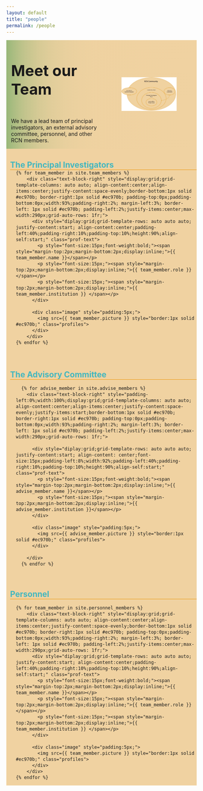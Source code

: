 ```yaml
---
layout: default
title: "people"
permalink: /people
---
```


<style>
  div.image {
  object-fit: contain;
  width: 25%;
  height: 25%
  min-width: 100px;
  }  
  
div.text-block-main {
  padding-left: 5%
  }
 .profiles {
  min-width:100px;
  }
  .prof-text {
  width:130%;
  }
  
  #heading-image {
  padding-top: 0px;
  padding-bottom: 0px;
  margin-left:0px;
  margin-right:0px;
  align-self:center;
  }
  
 @media print, screen and (max-width: 600px) {
  .profiles {
  margin-right:40px;
  min-width:80px;
  }
  .prof-text {
  width:130%;
  }
  }
</style>

<div class="text-block-right" style="display:grid;grid-template-columns:repeat(auto-fit, minmax(200px, 1fr));background-image:linear-gradient(to left, #f0d2a1, 90%, #97b779);padding:0;margin-right:0;width:100%;" id="headingblock">
    <div class="text-block-right" style="display:grid;grid-template-rows:auto auto;background-color:transparent;padding-left:5%;align-content:center;width:95%;" id="heading-left">
      <h1 style="font-size:40px;align-self:start;">Meet our Team</h1>
      <p style="align-self:start;padding-top:10px;" id="describe">We have a lead team of principal investigators, an external advisory committee, personnel, and other RCN members.</p>
    </div>
    <div class="text-block-right" style="background-color:transparent;padding-left:0;float:right;justify-self:end; margin-right:5%; margin-left: 5%; width: 90%;" id="heading-image">
      <figure id="stakes">
        <img src="./images/rcn_org-chart_v2.png" alt="org-chart" style="width=100%;">
        <figcaption></figcaption>
      </figure>
    </div>
  </div>

<div class="text-block-right" style="display:grid;grid-template-rows:1.5em auto 1.5em auto;background-color:#f0d2a1;padding-left:0; width:100%;" id="meatblock">
  <div class="text-block-right" style="display:grid;grid-template-columns:auto;padding:0px;margin-left:2%;width:98%;" id="pi-title">
  <h2 style="color:#42b7bf;margin-bottom:0px; background-color:#f0d2a1;;z- index:9;position:relative;overflow:visible; border-bottom:1px solid #ec970b;width:100%">The Principal Investigators</h2>
  </div>
  <div class="text-block-right" style="flex-direction:row;flex-wrap:wrap;padding-top:20px;align-content:center;padding-left:0%;width:95%;margin-left:5%;">
  
    {% for team_member in site.team_members %}
        <div class="text-block-right" style="display:grid;grid-template-columns: auto auto; align-content:center;align-items:center;justify-content:space-evenly;border-bottom:1px solid #ec970b; border-right:1px solid #ec970b; padding-top:0px;padding-bottom:0px;width:93%;padding-right:2%; margin-left:3%; border-left: 1px solid #ec970b; padding-left:2%;justify-items:center;max-width:290px;grid-auto-rows: 1fr;">
          <div style="diplay:grid;grid-template-rows: auto auto auto; justify-content:start; align-content:center;padding-left:40%;padding-right:10%;padding-top:10%;height:90%;align-self:start;" class="prof-text">
            <p style="font-size:15px;font-weight:bold;"><span style="margin-top:2px;margin-bottom:2px;display:inline;">{{ team_member.name }}</span></p>
            <p style="font-size:15px;"><span style="margin-top:2px;margin-bottom:2px;display:inline;">{{ team_member.role }}</span></p>
            <p style="font-size:15px;"><span style="margin-top:2px;margin-bottom:2px;display:inline;">{{ team_member.institution }} </span></p>
          </div>
          
          <div class="image" style="padding:5px;">
            <img src={{ team_member.picture }} style="border:1px solid #ec970b;" class="profiles">
          </div>
        </div>
    {% endfor %} 
  </div>
<br>
  <div class="text-block-right" style="display:grid;grid-template-columns:auto;padding:0px;margin-left:2%;width:98%;" id="advise-title">
   <h2 style="color:#42b7bf;margin-bottom:0px; background-color:#f0d2a1;z-index:9;position:relative;overflow:visible; border-bottom:1px solid #ec970b;width:100%;">The Advisory Committee</h2>
  </div>
  <div class="text-block-right" style="flex-direction:row;flex-wrap:wrap;padding-top:0px;align-content:center;padding-left:0%;width:95%;margin-left:5%;">
  
      {% for advise_member in site.advise_members %}
        <div class="text-block-right" style="padding-left:0%;width:100%;display:grid;grid-template-columns: auto auto; align-content:center;align-items:center;justify-content:space-evenly;justify-items:start;border-bottom:1px solid #ec970b; border-right:1px solid #ec970b; padding-top:0px;padding-bottom:0px;width:93%;padding-right:2%; margin-left:3%; border-left: 1px solid #ec970b; padding-left:2%;justify-items:center;max-width:290px;grid-auto-rows: 1fr;">

          <div style="diplay:grid;grid-template-rows: auto auto auto; justify-content:start; align-content: center;font-size:15px;padding-left:8%;width:92%;padding-left:40%;padding-right:10%;padding-top:10%;height:90%;align-self:start;" class="prof-text">
            <p style="font-size:15px;font-weight:bold;"><span style="margin-top:2px;margin-bottom:2px;display:inline;">{{ advise_member.name }}</span></p>
            <p style="font-size:15px;"><span style="margin-top:2px;margin-bottom:2px;display:inline;">{{ advise_member.institution }}</span></p>
          </div>
          
          <div class="image" style="padding:5px;">
            <img src={{ advise_member.picture }} style="border:1px solid #ec970b;" class="profiles">
          </div>
          
        </div>
      {% endfor %} 
  </div>
<br>
   <div class="text-block-right" style="display:grid;grid-template-columns:auto;padding:0px;margin-left:2%;width:98%;" id="personnel-title">
  <h2 style="color:#42b7bf;margin-bottom:0px; background-color:#f0d2a1;;z- index:9;position:relative;overflow:visible; border-bottom:1px solid #ec970b;width:100%">Personnel</h2>
  </div>
  <div class="text-block-right" style="flex-direction:row;flex-wrap:wrap;padding-top:0px;align-content:center;padding-left:0%;width:95%;margin-left:5%;">
  
    {% for team_member in site.personnel_members %}
        <div class="text-block-right" style="display:grid;grid-template-columns: auto auto; align-content:center;align-items:center;justify-content:space-evenly;border-bottom:1px solid #ec970b; border-right:1px solid #ec970b; padding-top:0px;padding-bottom:0px;width:93%;padding-right:2%; margin-left:3%; border-left: 1px solid #ec970b; padding-left:2%;justify-items:center;max-width:290px;grid-auto-rows: 1fr;">
          <div style="diplay:grid;grid-template-rows: auto auto auto; justify-content:start; align-content:center;padding-left:40%;padding-right:10%;padding-top:10%;height:90%;align-self:start;" class="prof-text">
            <p style="font-size:15px;font-weight:bold;"><span style="margin-top:2px;margin-bottom:2px;display:inline;">{{ team_member.name }}</span></p>
            <p style="font-size:15px;"><span style="margin-top:2px;margin-bottom:2px;display:inline;">{{ team_member.role }}</span></p>
            <p style="font-size:15px;"><span style="margin-top:2px;margin-bottom:2px;display:inline;">{{ team_member.institution }} </span></p>
          </div>
          
          <div class="image" style="padding:5px;">
            <img src={{ team_member.picture }} style="border:1px solid #ec970b;" class="profiles">
          </div>
        </div>
    {% endfor %} 
  </div>
</div>
  
  
 
